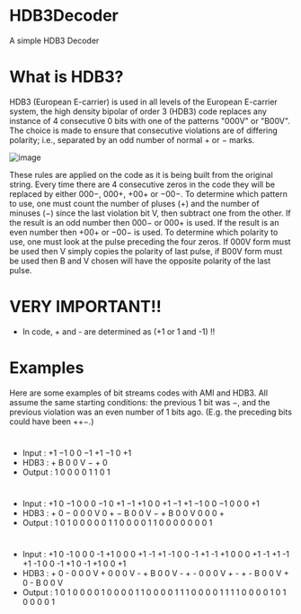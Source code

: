 # HDB3Decoder
A simple HDB3 Decoder

# What is HDB3?
HDB3 (European E-carrier) is used in all levels of the European E-carrier system, the high density bipolar of order 3 (HDB3) code replaces any instance of 4 consecutive 0 bits with one of the patterns "000V" or "B00V". The choice is made to ensure that consecutive violations are of differing polarity; i.e., separated by an odd number of normal + or − marks.

![image](https://github.com/user-attachments/assets/560a7836-a478-4f8e-8cda-50917517e2cc)

These rules are applied on the code as it is being built from the original string. Every time there are 4 consecutive zeros in the code they will be replaced by either 000−, 000+, +00+ or −00−. To determine which pattern to use, one must count the number of pluses (+) and the number of minuses (−) since the last violation bit V, then subtract one from the other. If the result is an odd number then 000− or 000+ is used. If the result is an even number then +00+ or −00− is used. To determine which polarity to use, one must look at the pulse preceding the four zeros. If 000V form must be used then V simply copies the polarity of last pulse, if B00V form must be used then B and V chosen will have the opposite polarity of the last pulse.

# VERY IMPORTANT!!
+ In code, + and - are determined as (+1 or 1 and -1) !!

# Examples
Here are some examples of bit streams codes with AMI and HDB3. All assume the same starting conditions: the previous 1 bit was −, and the previous violation was an even number of 1 bits ago. (E.g. the preceding bits could have been ++−.)
#
+ Input :	+1 −1 0 0 −1 +1 −1 0 +1
+ HDB3 :	+ B 0 0 V − + 0
+ Output : 1 0 0 0 0 1 1 0 1
#
+ Input :	+1 0 −1 0 0 0 −1 0 +1 −1 +1 0 0 +1 −1 +1 −1 0 0 −1 0 0 0 +1
+ HDB3 :	+ 0 − 0 0 0 V 0 + − B 0 0 V − + B 0 0 V 0 0 0 +
+ Output : 1 0 1 0 0 0 0 0 1 1 0 0 0 0 1 1 0 0 0 0 0 0 0 1 
#
+ Input :	+1 0 -1 0 0 0 -1 +1 0 0 0 +1 -1 +1 -1 0 0 -1 +1 -1 +1 0 0 0 +1 -1 +1 -1 +1 -1 0 0 -1 +1 0 -1 +1 0 0 +1
+ HDB3 :	+ 0 - 0 0 0 V + 0 0 0 V - + B 0 0 V - + - 0 0 0 V + - + - B 0 0 V + 0 - B 0 0 V
+ Output : 1 0 1 0 0 0 0 1 0 0 0 0 1 1 0 0 0 0 1 1 1 0 0 0 0 1 1 1 1 0 0 0 0 1 0 1 0 0 0 0 1
